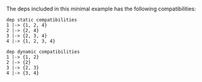The deps included in this minimal example has the following compatibilities:
```
dep static compatibilities
1 |-> {1, 2, 4}
2 |-> {2, 4}
3 |-> {2, 3, 4}
4 |-> {1, 2, 3, 4}

dep dynamic compatibilities
1 |-> {1, 2}
2 |-> {2}
3 |-> {2, 3}
4 |-> {3, 4}
```